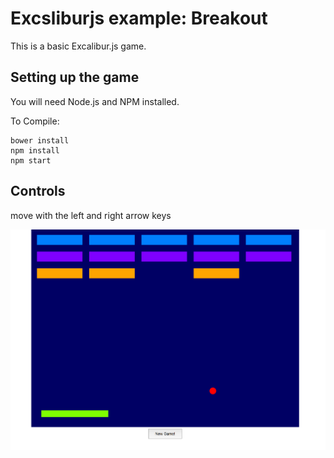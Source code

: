 # Excsliburjs example: Breakout

This is a basic Excalibur.js game.

## Setting up the game

You will need Node.js and NPM installed.

To Compile:

    bower install
    npm install
    npm start

## Controls

move with the left and right arrow keys


![alt tag](https://github.com/pinkston4/Excaliber_breakout/blob/maste/breakout.png)

